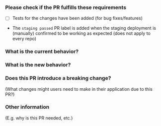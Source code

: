 ### Please check if the PR fulfills these requirements
- [ ] Tests for the changes have been added (for bug fixes/features)
- The `staging passed` PR label is added when the staging deployment is (manually) confirmed to be working as expected
(does not apply to every repo)

### What is the current behavior?


### What is the new behavior?


### Does this PR introduce a breaking change?
(What changes might users need to make in their application due to this PR?)


### Other information
(E.g. why is this PR needed, etc.)

